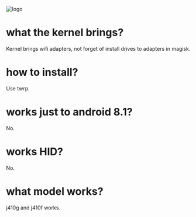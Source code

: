 ![logo](https://encrypted-tbn0.gstatic.com/images?q=tbn:ANd9GcStuxbN7ftd4g3IAD97w7lnf1NKzjPCq68USw&usqp=CAU)

# what the kernel brings? 
Kernel brings wifi adapters, not forget of 
install drives to adapters in magisk.

# how to install? 
Use twrp.

# works just to android 8.1?
No.

# works HID? 
No.

# what model works?
j410g and j410f works.
